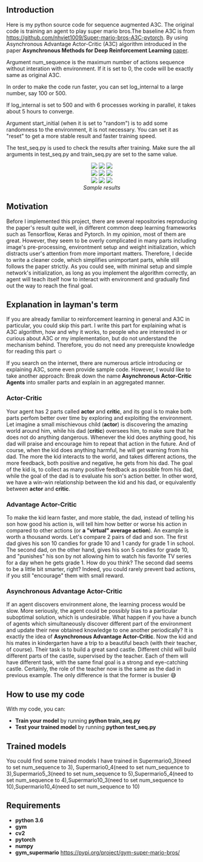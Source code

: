
## Introduction

Here is my python source code for sequence augmented A3C. The original code is training an agent to play super mario bros.The baseline A3C is from https://github.com/nhviet1009/Super-mario-bros-A3C-pytorch.  By using Asynchronous Advantage Actor-Critic (A3C) algorithm introduced in the paper **Asynchronous Methods for Deep Reinforcement Learning** [paper](https://arxiv.org/abs/1602.01783).

Argument num_sequence is the maximum number of actions sequence without interation with environment. If it is set to 0, the code will be exactly same as original A3C.

In order to make the code run faster, you can set log_internal to a large number, say 100 or 500.

If log_internal is set to 500 and with 6 processes working in parallel, it takes about 5 hours to converge.

Argument start_initial (when it is set to "random") is to add some randomness to the environment, it is not necessary. You can set it as "reset" to get a more stable result and faster training speed. 

The test_seq.py is used to check the results after training. Make sure the all arguments in test_seq.py and train_seq.py are set to the same value.



<p align="center">
  <img src="demo/video_1_1.gif">
  <img src="demo/video_1_2.gif">
  <img src="demo/video_1_4.gif"><br/>
  <img src="demo/video_2_3.gif">
  <img src="demo/video_3_1.gif">
  <img src="demo/video_3_4.gif"><br/>
  <img src="demo/video_4_1.gif">
  <img src="demo/video_6_1.gif">
  <img src="demo/video_7_1.gif"><br/>
  <i>Sample results</i>
</p>

## Motivation

Before I implemented this project, there are several repositories reproducing the paper's result quite well, in different common deep learning frameworks such as Tensorflow, Keras and Pytorch. In my opinion, most of them are great. However, they seem to be overly complicated in many parts including image's pre-processing, environtment setup and weight initialization, which distracts user's attention from more important matters. Therefore, I decide to write a cleaner code, which simplifies unimportant parts, while still follows the paper strictly. As you could see, with minimal setup and simple network's initialization, as long as you implement the algorithm correctly, an agent will teach itself how to interact with environment and gradually find out the way to reach the final goal.

## Explanation in layman's term
If you are already familiar to reinforcement learning in general and A3C in particular, you could skip this part. I write this part for explaining what is A3C algorithm, how and why it works, to people who are interested in or curious about A3C or my implementation, but do not understand the mechanism behind. Therefore, you do not need any prerequiste knowledge for reading this part :relaxed:

If you search on the internet, there are numerous article introducing or explaining A3C, some even provide sample code. However, I would like to take another approach: Break down the name **Asynchronous Actor-Critic Agents** into smaller parts and explain in an aggregated manner.

### Actor-Critic
Your agent has 2 parts called **actor** and **critic**, and its goal is to make both parts perfom better over time by exploring and exploiting the environment. Let imagine a small mischievous child (**actor**) is discovering the amazing world around him, while his dad (**critic**) oversees him, to make sure that he does not do anything dangerous. Whenever the kid does anything good, his dad will praise and encourage him to repeat that action in the future. And of course, when the kid does anything harmful, he will get warning from his dad. The more the kid interacts to the world, and takes different actions, the more feedback, both positive and negative, he gets from his dad. The goal of the kid is, to collect as many positive feedback as possible from his dad, while the goal of the dad is to evaluate his son's action better. In other word, we have a win-win relationship between the kid and his dad, or equivalently between **actor** and **critic**.

### Advantage Actor-Critic
To make the kid learn faster, and more stable, the dad, instead of telling his son how good his action is, will tell him how better or worse his action in compared to other actions (or **a "virtual" average action**). An example is worth a thousand words. Let's compare 2 pairs of dad and son. The first dad gives his son 10 candies for grade 10 and 1 candy for grade 1 in school. The second dad, on the other hand, gives his son 5 candies for grade 10, and "punishes" his son by not allowing him to watch his favorite TV series for a day when he gets grade 1. How do you think? The second dad seems to be a little bit smarter, right? Indeed, you could rarely prevent bad actions, if you still "encourage" them with small reward.

### Asynchronous Advantage Actor-Critic
If an agent discovers environment alone, the learning process would be slow. More seriously, the agent could be possibly bias to a particular suboptimal solution, which is undesirable. What happen if you have a bunch of agents which simultaneously discover different part of the environment and update their new obtained knowledge to one another periodically? It is exactly the idea of **Asynchronous Advantage Actor-Critic**. Now the kid and his mates in kindergarten have a trip to a beautiful beach (with their teacher, of course). Their task is to build a great sand castle. Different child will build different parts of the castle, supervised by the teacher. Each of them will have different task, with the same final goal is a strong and eye-catching castle. Certainly, the role of the teacher now is the same as the dad in previous example. The only difference is that the former is busier :sweat_smile:

## How to use my code

With my code, you can:
* **Train your model** by running **python train_seq.py**
* **Test your trained model** by running **python test_seq.py**

## Trained models

You could find some trained models I have trained in Supermario0_3(need to set num_sequence to 3), Supermario0_4(need to set num_sequence to 3),Supermario5_3(need to set num_sequence to 5),Supermario5_4(need to set num_sequence to 4),Supermario10_3(need to set num_sequence to 10),Supermario10_4(need to set num_sequence to 10)
 
## Requirements

* **python 3.6**
* **gym**
* **cv2**
* **pytorch** 
* **numpy**
* **gym_supermario**
https://pypi.org/project/gym-super-mario-bros/
